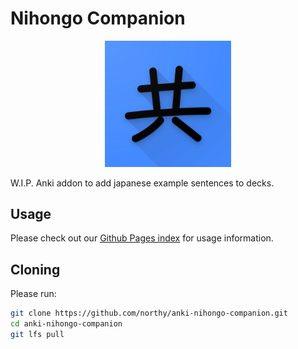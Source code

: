 # Nihongo Companion

<p align="center">
    <img src="docs/images/nihongo_companion.png" alt="Nihongo Companion" width="40%">
</p>

W.I.P. Anki addon to add japanese example sentences to decks.

## Usage

Please check out our [Github Pages index](https://northy.github.io/anki-nihongo-companion/) for usage information.

## Cloning

Please run:

```sh
git clone https://github.com/northy/anki-nihongo-companion.git
cd anki-nihongo-companion
git lfs pull
```
